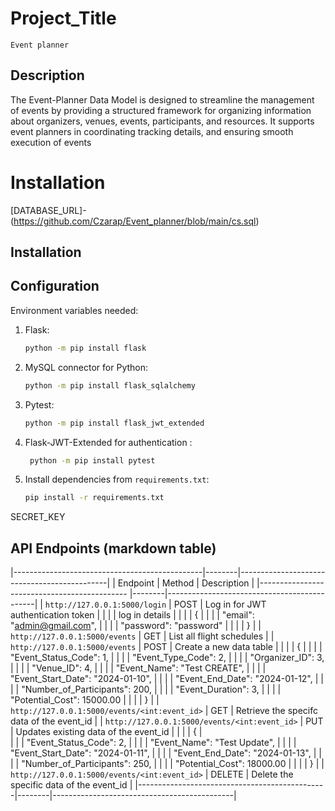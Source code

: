 # Project_Title
	Event planner
## Description
The Event-Planner Data Model is designed to streamline the management of events by providing a structured framework for organizing information about organizers, venues, events, participants, and resources. It supports event planners in coordinating  tracking details, and ensuring smooth execution of events

# Installation
[DATABASE_URL]-(https://github.com/Czarap/Event_planner/blob/main/cs.sql)


## Installation
## Configuration
Environment variables needed:
1. Flask:
    ```bash
    python -m pip install flask
    ```
2. MySQL connector for Python:
    ```bash
    python -m pip install flask_sqlalchemy
    ```
3. Pytest:
    ```bash
    python -m pip install flask_jwt_extended
    ```
4. Flask-JWT-Extended for authentication :
    ```bash
     python -m pip install pytest
5. Install dependencies from `requirements.txt`:
    ```bash
    pip install -r requirements.txt
    ```
SECRET_KEY

## API Endpoints (markdown table)
|-----------------------------------------------|--------|---------------------------------------------|
| Endpoint                                      | Method |                 Description                 |
|---------------------------------------------  |--------|---------------------------------------------|
| `http://127.0.0.1:5000/login`                 | POST   |  Log in for  JWT authentication token       |
|										        |        |            log in details                   |
|									            |	     |    {                                        |
|                                               |        |         "email": "admin@gmail.com",         |
|										        |	     |       "password": "password"                |
|                                               |        |                              }              |
| `http://127.0.0.1:5000/events`                | GET    | List all flight schedules                   |
| `http://127.0.0.1:5000/events`                | POST   |   Create a new data table                   |
|                                               |        |   {                                         |
|                                               |        |      "Event_Status_Code": 1,                |
|                                               |        |       "Event_Type_Code": 2,                 |
|                                               |        |        "Organizer_ID": 3,                   |
|                                               |        |        "Venue_ID": 4,                       |
|                                               |        |        "Event_Name": "Test CREATE",         |
|                                               |        |        "Event_Start_Date": "2024-01-10",    |
|                                               |        |        "Event_End_Date": "2024-01-12",      |
|                                               |        |        "Number_of_Participants": 200,       |
|                                               |        |        "Event_Duration": 3,                 |
|                                               |        |        "Potential_Cost": 15000.00           |
|                                               |        |        }                                    |
| `http://127.0.0.1:5000/events/<int:event_id>` | GET    | Retrieve the specifc data of the event_id   |
| `http://127.0.0.1:5000/events/<int:event_id>` | PUT    |  Updates existing data of the event_id      |
|                                               |        | {                                           |       
|                                               |        |       "Event_Status_Code": 2,               |
|                                               |        |       "Event_Name": "Test Update",          |
|                                               |        |       "Event_Start_Date": "2024-01-11",     |
|                                               |        |       "Event_End_Date": "2024-01-13",       |
|                                               |        |        "Number_of_Participants": 250,       |
|                                               |        |        "Potential_Cost": 18000.00           |
|                                               |        |                                    }        |
| `http://127.0.0.1:5000/events/<int:event_id>` | DELETE | Delete the specific data of the event_id    |
|-----------------------------------------------|--------|---------------------------------------------|
